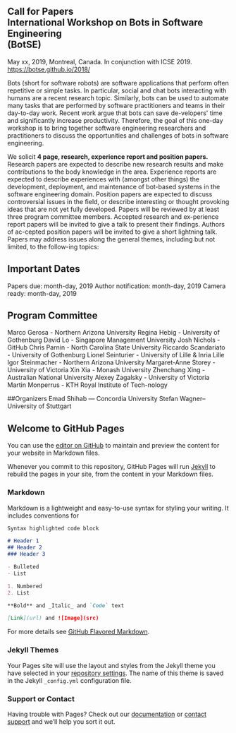 
<p align="center">
<h2> <b> Call for Papers <br>
International Workshop on Bots in Software Engineering <br>
(BotSE) </b> </h2> </p>
May xx, 2019, Montreal, Canada. In conjunction with ICSE 2019.<br>
<a href="https://botse.github.io/2018/">https://botse.github.io/2018/</a>

Bots (short for software robots) are software applications that perform often repetitive or simple tasks. In particular, social and chat bots interacting with humans are a recent research topic. Similarly, bots can be used to automate many tasks that are performed by software practitioners and teams in their day-to-day work. Recent work argue that bots can save de-velopers' time and significantly increase productivity. Therefore, the goal of this one-day workshop is to bring together software engineering researchers and practitioners to discuss the opportunities and challenges of bots in software engineering.

We solicit **4 page, research, experience report and position papers.** Research papers are expected to describe new research results and make contributions to the body knowledge in the area. Experience reports are expected to describe experiences with (amongst other things) the development, deployment, and maintenance of bot-based systems in the software engineering domain. Position papers are expected to discuss controversial issues in the field, or describe interesting or thought provoking ideas that are not yet fully developed. Papers will be reviewed by at least three program committee members. Accepted research and ex-perience report papers will be invited to give a talk to present their findings. Authors of ac-cepted position papers will be invited to give a short lightning talk. 
Papers may address issues along the general themes, including but not limited, to the follow-ing topics:

## Important Dates
Papers due:	            month-day, 2019
Author notification:	month-day, 2019
Camera ready:	        month-day, 2019


## Program Committee
Marco Gerosa - Northern Arizona University
Regina Hebig - University of Gothenburg
David Lo - Singapore Management University
Josh Nichols - GitHub
Chris Parnin - North Carolina State University
Riccardo Scandariato - University of Gothenburg
Lionel Seinturier - University of Lille & Inria Lille
Igor Steinmacher - Northern Arizona University
Margaret-Anne Storey - University of Victoria
Xin Xia - Monash University
Zhenchang Xing - Australian National University
Alexey Zagalsky - University of Victoria
Martin Monperrus - KTH Royal Institute of Tech-nology

##Organizers
Emad Shihab — Concordia University
Stefan Wagner– University of Stuttgart 


## Welcome to GitHub Pages

You can use the [editor on GitHub](https://github.com/botse/test/edit/master/index.md) to maintain and preview the content for your website in Markdown files.

Whenever you commit to this repository, GitHub Pages will run [Jekyll](https://jekyllrb.com/) to rebuild the pages in your site, from the content in your Markdown files.

### Markdown

Markdown is a lightweight and easy-to-use syntax for styling your writing. It includes conventions for

```markdown
Syntax highlighted code block

# Header 1
## Header 2
### Header 3

- Bulleted
- List

1. Numbered
2. List

**Bold** and _Italic_ and `Code` text

[Link](url) and ![Image](src)
```

For more details see [GitHub Flavored Markdown](https://guides.github.com/features/mastering-markdown/).

### Jekyll Themes

Your Pages site will use the layout and styles from the Jekyll theme you have selected in your [repository settings](https://github.com/botse/test/settings). The name of this theme is saved in the Jekyll `_config.yml` configuration file.

### Support or Contact

Having trouble with Pages? Check out our [documentation](https://help.github.com/categories/github-pages-basics/) or [contact support](https://github.com/contact) and we’ll help you sort it out.
